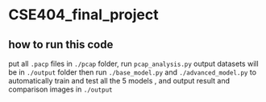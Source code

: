# CSE404_final_project

## how to run this code
put all `.pacp` files in `./pcap` folder, run `pcap_analysis.py` output datasets will be in `./output` folder
then run `./base_model.py` and `./advanced_model.py` to automatically train and test all the 5 models , and output result and comparison images in `./output`